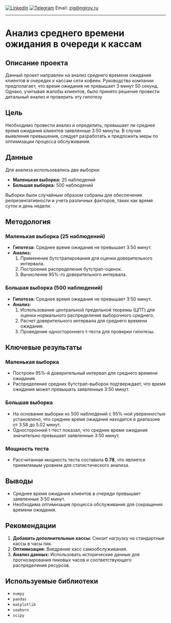 [![LinkedIn](https://img.shields.io/badge/LinkedIn-0077B5?style=flat-square&logo=linkedin&logoColor=white)](https://ru.linkedin.com/in/mikhail-zigangirov-78018326b)      [![Telegram](https://img.shields.io/badge/Telegram-2CA5E0?style=flat-square&logo=telegram&logoColor=white)](https://t.me/hallaren)  Email: zig@ngirov.ru

---

# Анализ среднего времени ожидания в очереди к кассам

## Описание проекта

Данный проект направлен на анализ среднего времени ожидания клиентов в очередях к кассам сети кофеен. Руководство компании предполагает, что время ожидания 
не превышает 3 минут 50 секунд. Однако, учитывая жалобы клиентов, 
было принято решение провести детальный анализ и проверить эту гипотезу

## Цель
Необходимо провести анализ и определить, превышает ли среднее время ожидания клиентов заявленные 3:50 минуты. 
В случае выявления превышения, следует разработать и предложить меры по оптимизации процесса обслуживания.

## Данные
Для анализа использовались две выборки:
- **Маленькая выборка:** 25 наблюдений
- **Большая выборка:** 500 наблюдений

Выборки были случайным образом собраны для обеспечения репрезентативности и учета различных факторов, таких как время суток и день недели.

## Методология

### Маленькая выборка (25 наблюдений)
- **Гипотеза:** Среднее время ожидания не превышает 3:50 минут.
- **Анализ:**
  1. Применение бутстрапирования для оценки доверительного интервала.
  2. Построение распределения бутстрап-оценок.
  3. Вычисление 95%-го доверительного интервала.

### Большая выборка (500 наблюдений)
- **Гипотеза:** Среднее время ожидания не превышает 3:50 минут.
- **Анализ:**
  1. Использование центральной предельной теоремы (ЦПТ) для оценки нормального распределения выборочного среднего.
  2. Расчет доверительного интервала для среднего времени ожидания.
  3. Проведение одностороннего t-теста для проверки гипотезы.

## Ключевые результаты

### Маленькая выборка
- Построен 95%-й доверительный интервал для среднего времени ожидания.
- Распределение средних бутстрап-выборок подтверждает, что время ожидания может превышать заявленные 3:50 минут.

### Большая выборка
- На основании выборки из 500 наблюдений с 95%-ной уверенностью установлено, что среднее время ожидания находится в диапазоне от 3.58 до 5.02 минут.
- Односторонний t-тест показал, что среднее время ожидания значительно превышает заявленные 3:50 минут.

### Мощность теста
- Рассчитанная мощность теста составила **0.78**, что является приемлемым уровнем для статистического анализа.

## Выводы
- Среднее время ожидания клиентов в очереди превышает заявленные 3:50 минут.
- Необходима оптимизация процесса обслуживания для сокращения времени ожидания.

## Рекомендации
1. **Добавить дополнительные кассы:** Снизит нагрузку на стандартные кассы в часы пик.
2. **Оптимизация:** Внедрение касс самообслуживания.
3. **Анализ данных:** Использовать исторические данные для прогнозирования пиковых часов и соответствующего распределения ресурсов.

## Используемые библиотеки
- `numpy`
- `pandas`
- `matplotlib`
- `seaborn`
- `scipy`
